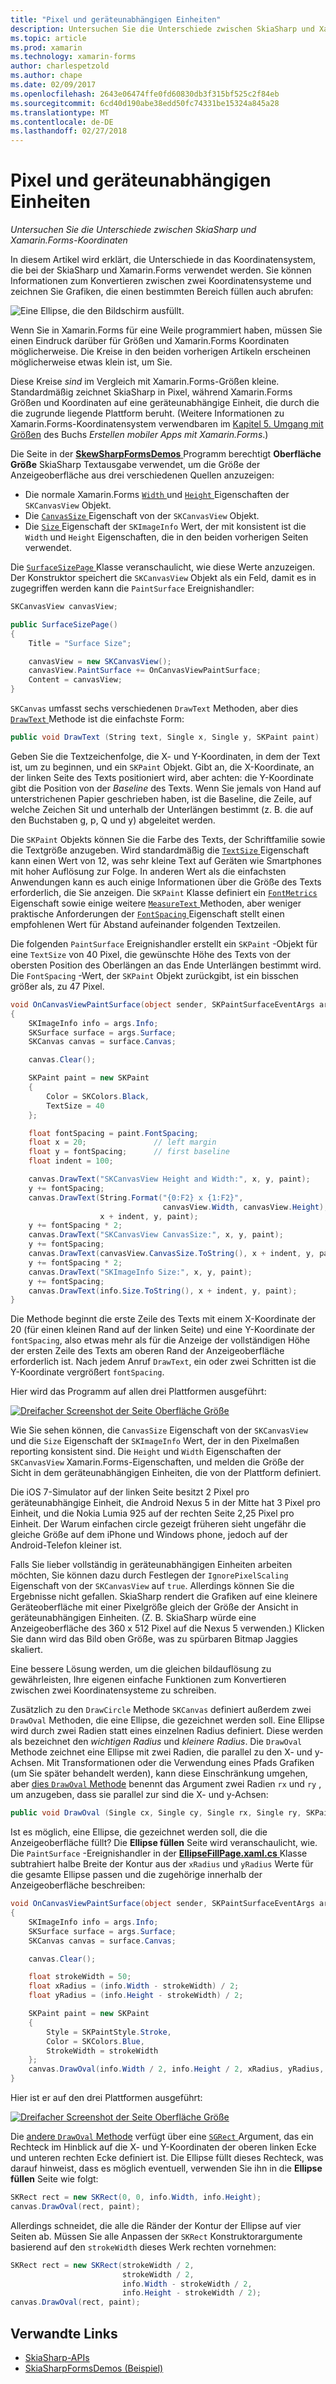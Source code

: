 ```yaml
---
title: "Pixel und geräteunabhängigen Einheiten"
description: Untersuchen Sie die Unterschiede zwischen SkiaSharp und Xamarin.Forms-Koordinaten
ms.topic: article
ms.prod: xamarin
ms.technology: xamarin-forms
author: charlespetzold
ms.author: chape
ms.date: 02/09/2017
ms.openlocfilehash: 2643e06474ffe0fd60830db3f315bf525c2f84eb
ms.sourcegitcommit: 6cd40d190abe38edd50fc74331be15324a845a28
ms.translationtype: MT
ms.contentlocale: de-DE
ms.lasthandoff: 02/27/2018
---
```

# <a name="pixels-and-device-independent-units"></a>Pixel und geräteunabhängigen Einheiten

_Untersuchen Sie die Unterschiede zwischen SkiaSharp und Xamarin.Forms-Koordinaten_

In diesem Artikel wird erklärt, die Unterschiede in das Koordinatensystem, die bei der SkiaSharp und Xamarin.Forms verwendet werden. Sie können Informationen zum Konvertieren zwischen zwei Koordinatensysteme und zeichnen Sie Grafiken, die einen bestimmten Bereich füllen auch abrufen:

![](pixels-images/screenfillexample.png "Eine Ellipse, die den Bildschirm ausfüllt.")

Wenn Sie in Xamarin.Forms für eine Weile programmiert haben, müssen Sie einen Eindruck darüber für Größen und Xamarin.Forms Koordinaten möglicherweise. Die Kreise in den beiden vorherigen Artikeln erscheinen möglicherweise etwas klein ist, um Sie.

Diese Kreise *sind* im Vergleich mit Xamarin.Forms-Größen kleine. Standardmäßig zeichnet SkiaSharp in Pixel, während Xamarin.Forms Größen und Koordinaten auf eine geräteunabhängige Einheit, die durch die die zugrunde liegende Plattform beruht. (Weitere Informationen zu Xamarin.Forms-Koordinatensystem verwendbaren im [Kapitel 5. Umgang mit Größen](~/xamarin-forms/creating-mobile-apps-xamarin-forms/summaries/chapter05.md) des Buchs *Erstellen mobiler Apps mit Xamarin.Forms*.)

Die Seite in der [ **SkewSharpFormsDemos** ](https://developer.xamarin.com/samples/xamarin-forms/SkiaSharpForms/SkiaSharpFormsDemos/) Programm berechtigt **Oberfläche Größe** SkiaSharp Textausgabe verwendet, um die Größe der Anzeigeoberfläche aus drei verschiedenen Quellen anzuzeigen:

- Die normale Xamarin.Forms [ `Width` ](https://developer.xamarin.com/api/property/Xamarin.Forms.VisualElement.Width/) und [ `Height` ](https://developer.xamarin.com/api/property/Xamarin.Forms.VisualElement.Height/) Eigenschaften der `SKCanvasView` Objekt.
- Die [ `CanvasSize` ](https://developer.xamarin.com/api/property/SkiaSharp.Views.Forms.SKCanvasView.CanvasSize/) Eigenschaft von der `SKCanvasView` Objekt.
- Die [ `Size` ](https://developer.xamarin.com/api/property/SkiaSharp.SKImageInfo.Size/) Eigenschaft der `SKImageInfo` Wert, der mit konsistent ist die `Width` und `Height` Eigenschaften, die in den beiden vorherigen Seiten verwendet.

Die [ `SurfaceSizePage` ](https://github.com/xamarin/xamarin-forms-samples/blob/master/SkiaSharpForms/SkiaSharpFormsDemos/SkiaSharpFormsDemos/SkiaSharpFormsDemos/Basics/SurfaceSizePage.cs) Klasse veranschaulicht, wie diese Werte anzuzeigen. Der Konstruktor speichert die `SKCanvasView` Objekt als ein Feld, damit es in zugegriffen werden kann die `PaintSurface` Ereignishandler:

```csharp
SKCanvasView canvasView;

public SurfaceSizePage()
{
    Title = "Surface Size";

    canvasView = new SKCanvasView();
    canvasView.PaintSurface += OnCanvasViewPaintSurface;
    Content = canvasView;
}
```

`SKCanvas` umfasst sechs verschiedenen `DrawText` Methoden, aber dies [ `DrawText` ](https://developer.xamarin.com/api/member/SkiaSharp.SKCanvas.DrawText/p/System.String/System.Single/System.Single/SkiaSharp.SKPaint/) Methode ist die einfachste Form:

```csharp
public void DrawText (String text, Single x, Single y, SKPaint paint)
```

Geben Sie die Textzeichenfolge, die X- und Y-Koordinaten, in dem der Text ist, um zu beginnen, und ein `SKPaint` Objekt. Gibt an, die X-Koordinate, an der linken Seite des Texts positioniert wird, aber achten: die Y-Koordinate gibt die Position von der *Baseline* des Texts. Wenn Sie jemals von Hand auf unterstrichenen Papier geschrieben haben, ist die Baseline, die Zeile, auf welche Zeichen Sit und unterhalb der Unterlängen bestimmt (z. B. die auf den Buchstaben g, p, Q und y) abgeleitet werden.

Die `SKPaint` Objekts können Sie die Farbe des Texts, der Schriftfamilie sowie die Textgröße anzugeben. Wird standardmäßig die [ `TextSize` ](https://developer.xamarin.com/api/property/SkiaSharp.SKPaint.TextSize/) Eigenschaft kann einen Wert von 12, was sehr kleine Text auf Geräten wie Smartphones mit hoher Auflösung zur Folge. In anderen Wert als die einfachsten Anwendungen kann es auch einige Informationen über die Größe des Texts erforderlich, die Sie anzeigen. Die `SKPaint` Klasse definiert ein [ `FontMetrics` ](https://developer.xamarin.com/api/property/SkiaSharp.SKPaint.FontMetrics/) Eigenschaft sowie einige weitere [ `MeasureText` ](https://developer.xamarin.com/api/member/SkiaSharp.SKPaint.MeasureText/p/System.String/) Methoden, aber weniger praktische Anforderungen der [ `FontSpacing` ](https://developer.xamarin.com/api/property/SkiaSharp.SKPaint.FontSpacing/) Eigenschaft stellt einen empfohlenen Wert für Abstand aufeinander folgenden Textzeilen.

Die folgenden `PaintSurface` Ereignishandler erstellt ein `SKPaint` -Objekt für eine `TextSize` von 40 Pixel, die gewünschte Höhe des Texts von der obersten Position des Oberlängen an das Ende Unterlängen bestimmt wird. Die `FontSpacing` -Wert, der `SKPaint` Objekt zurückgibt, ist ein bisschen größer als, zu 47 Pixel.

```csharp
void OnCanvasViewPaintSurface(object sender, SKPaintSurfaceEventArgs args)
{
    SKImageInfo info = args.Info;
    SKSurface surface = args.Surface;
    SKCanvas canvas = surface.Canvas;

    canvas.Clear();

    SKPaint paint = new SKPaint
    {
        Color = SKColors.Black,
        TextSize = 40
    };

    float fontSpacing = paint.FontSpacing;
    float x = 20;               // left margin
    float y = fontSpacing;      // first baseline
    float indent = 100;

    canvas.DrawText("SKCanvasView Height and Width:", x, y, paint);
    y += fontSpacing;
    canvas.DrawText(String.Format("{0:F2} x {1:F2}",
                                  canvasView.Width, canvasView.Height),
                    x + indent, y, paint);
    y += fontSpacing * 2;
    canvas.DrawText("SKCanvasView CanvasSize:", x, y, paint);
    y += fontSpacing;
    canvas.DrawText(canvasView.CanvasSize.ToString(), x + indent, y, paint);
    y += fontSpacing * 2;
    canvas.DrawText("SKImageInfo Size:", x, y, paint);
    y += fontSpacing;
    canvas.DrawText(info.Size.ToString(), x + indent, y, paint);
}
```

Die Methode beginnt die erste Zeile des Texts mit einem X-Koordinate der 20 (für einen kleinen Rand auf der linken Seite) und eine Y-Koordinate der `fontSpacing`, also etwas mehr als für die Anzeige der vollständigen Höhe der ersten Zeile des Texts am oberen Rand der Anzeigeoberfläche erforderlich ist. Nach jedem Anruf `DrawText`, ein oder zwei Schritten ist die Y-Koordinate vergrößert `fontSpacing`.

Hier wird das Programm auf allen drei Plattformen ausgeführt:

[![](pixels-images/surfacesize-small.png "Dreifacher Screenshot der Seite Oberfläche Größe")](pixels-images/surfacesize-large.png "dreifacher Screenshot der Seite Oberfläche Größe")

Wie Sie sehen können, die `CanvasSize` Eigenschaft von der `SKCanvasView` und die `Size` Eigenschaft der `SKImageInfo` Wert, der in den Pixelmaßen reporting konsistent sind. Die `Height` und `Width` Eigenschaften der `SKCanvasView` Xamarin.Forms-Eigenschaften, und melden die Größe der Sicht in dem geräteunabhängigen Einheiten, die von der Plattform definiert.

Die iOS 7-Simulator auf der linken Seite besitzt 2 Pixel pro geräteunabhängige Einheit, die Android Nexus 5 in der Mitte hat 3 Pixel pro Einheit, und die Nokia Lumia 925 auf der rechten Seite 2,25 Pixel pro Einheit. Der Warum einfachen circle gezeigt früheren sieht ungefähr die gleiche Größe auf dem iPhone und Windows phone, jedoch auf der Android-Telefon kleiner ist.

Falls Sie lieber vollständig in geräteunabhängigen Einheiten arbeiten möchten, Sie können dazu durch Festlegen der `IgnorePixelScaling` Eigenschaft von der `SKCanvasView` auf `true`. Allerdings können Sie die Ergebnisse nicht gefallen. SkiaSharp rendert die Grafiken auf eine kleinere Geräteoberfläche mit einer Pixelgröße gleich der Größe der Ansicht in geräteunabhängigen Einheiten. (Z. B. SkiaSharp würde eine Anzeigeoberfläche des 360 x 512 Pixel auf die Nexus 5 verwenden.) Klicken Sie dann wird das Bild oben Größe, was zu spürbaren Bitmap Jaggies skaliert.

Eine bessere Lösung werden, um die gleichen bildauflösung zu gewährleisten, Ihre eigenen einfache Funktionen zum Konvertieren zwischen zwei Koordinatensysteme zu schreiben.

Zusätzlich zu den `DrawCircle` Methode `SKCanvas` definiert außerdem zwei `DrawOval` Methoden, die eine Ellipse, die gezeichnet werden soll. Eine Ellipse wird durch zwei Radien statt eines einzelnen Radius definiert. Diese werden als bezeichnet den *wichtigen Radius* und *kleinere Radius*. Die `DrawOval` Methode zeichnet eine Ellipse mit zwei Radien, die parallel zu den X- und y-Achsen. Mit Transformationen oder die Verwendung eines Pfads Grafiken (um Sie später behandelt werden), kann diese Einschränkung umgehen, aber [dies `DrawOval` Methode](https://developer.xamarin.com/api/member/SkiaSharp.SKCanvas.DrawOval/p/System.Single/System.Single/System.Single/System.Single/SkiaSharp.SKPaint/) benennt das Argument zwei Radien `rx` und `ry` , um anzugeben, dass sie parallel zur sind die X- und y-Achsen:

```csharp
public void DrawOval (Single cx, Single cy, Single rx, Single ry, SKPaint paint)
```

Ist es möglich, eine Ellipse, die gezeichnet werden soll, die die Anzeigeoberfläche füllt? Die **Ellipse füllen** Seite wird veranschaulicht, wie. Die `PaintSurface` -Ereignishandler in der [ **EllipseFillPage.xaml.cs** ](https://github.com/xamarin/xamarin-forms-samples/blob/master/SkiaSharpForms/SkiaSharpFormsDemos/SkiaSharpFormsDemos/SkiaSharpFormsDemos/Basics/EllipseFillPage.xaml.cs) Klasse subtrahiert halbe Breite der Kontur aus der `xRadius` und `yRadius` Werte für die gesamte Ellipse passen und die zugehörige innerhalb der Anzeigeoberfläche beschreiben:

```csharp
void OnCanvasViewPaintSurface(object sender, SKPaintSurfaceEventArgs args)
{
    SKImageInfo info = args.Info;
    SKSurface surface = args.Surface;
    SKCanvas canvas = surface.Canvas;

    canvas.Clear();

    float strokeWidth = 50;
    float xRadius = (info.Width - strokeWidth) / 2;
    float yRadius = (info.Height - strokeWidth) / 2;

    SKPaint paint = new SKPaint
    {
        Style = SKPaintStyle.Stroke,
        Color = SKColors.Blue,
        StrokeWidth = strokeWidth
    };
    canvas.DrawOval(info.Width / 2, info.Height / 2, xRadius, yRadius, paint);
}
```

Hier ist er auf den drei Plattformen ausgeführt:

[![](pixels-images/ellipsefill-small.png "Dreifacher Screenshot der Seite Oberfläche Größe")](pixels-images/ellipsefill-large.png "dreifacher Screenshot der Seite Oberfläche Größe")

Die [andere `DrawOval` Methode](https://developer.xamarin.com/api/member/SkiaSharp.SKCanvas.DrawOval/p/SkiaSharp.SKRect/SkiaSharp.SKPaint/) verfügt über eine [ `SGRect` ](https://developer.xamarin.com/api/type/SkiaSharp.SKRect/) Argument, das ein Rechteck im Hinblick auf die X- und Y-Koordinaten der oberen linken Ecke und unteren rechten Ecke definiert ist. Die Ellipse füllt dieses Rechteck, was darauf hinweist, dass es möglich eventuell, verwenden Sie ihn in die **Ellipse füllen** Seite wie folgt:

```csharp
SKRect rect = new SKRect(0, 0, info.Width, info.Height);
canvas.DrawOval(rect, paint);
```

Allerdings schneidet, die alle die Ränder der Kontur der Ellipse auf vier Seiten ab. Müssen Sie alle Anpassen der `SKRect` Konstruktorargumente basierend auf den `strokeWidth` dieses Werk rechten vornehmen:

```csharp
SKRect rect = new SKRect(strokeWidth / 2,
                         strokeWidth / 2,
                         info.Width - strokeWidth / 2,
                         info.Height - strokeWidth / 2);
canvas.DrawOval(rect, paint);
```


## <a name="related-links"></a>Verwandte Links

- [SkiaSharp-APIs](https://developer.xamarin.com/api/root/SkiaSharp/)
- [SkiaSharpFormsDemos (Beispiel)](https://developer.xamarin.com/samples/xamarin-forms/SkiaSharpForms/SkiaSharpFormsDemos/)
